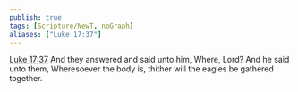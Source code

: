 ```yaml
---
publish: true
tags: [Scripture/NewT, noGraph]
aliases: ["Luke 17:37"]
---
```

[Luke 17:37](https://churchofjesuschrist.org/study/scriptures/nt/luke/17?lang=eng&id=p37#p37) And they answered and said unto him, Where, Lord? And he said unto them, Wheresoever the body is, thither will the eagles be gathered together.




